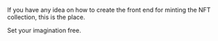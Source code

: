If you have any idea on how to create the front end for minting the NFT collection, this is the place.

Set your imagination free.

